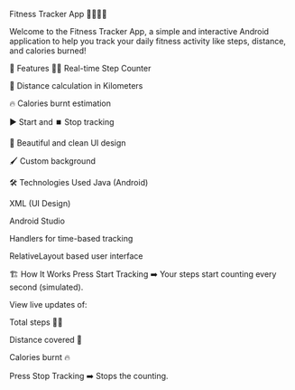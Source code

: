 Fitness Tracker App 🏃‍♀️🏋️‍♂️

  Welcome to the Fitness Tracker App, a simple and interactive Android application to help you track your daily fitness activity like steps, distance, and calories burned!

📱 Features
  🚶‍♂️ Real-time Step Counter
  
  📏 Distance calculation in Kilometers
  
  🔥 Calories burnt estimation
  
  ▶️ Start and ⏹️ Stop tracking
  
  🎨 Beautiful and clean UI design
  
  🖌️ Custom background

🛠️ Technologies Used
  Java (Android)
  
  XML (UI Design)
  
  Android Studio
  
  Handlers for time-based tracking
  
  RelativeLayout based user interface

🏗️ How It Works
  Press Start Tracking ➡️ Your steps start counting every second (simulated).
  
  View live updates of:
  
  Total steps 🚶‍♀️
  
  Distance covered 📏
  
  Calories burnt 🔥
  
  Press Stop Tracking ➡️ Stops the counting.

